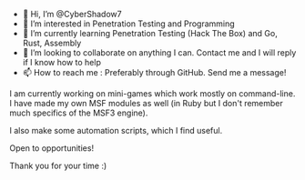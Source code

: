 - 👋 Hi, I’m @CyberShadow7
- 👀 I’m interested in Penetration Testing and Programming
- 🌱 I’m currently learning Penetration Testing (Hack The Box) and Go, Rust, Assembly
- 💞️ I’m looking to collaborate on anything I can. Contact me and I will reply if I know how to help
- 📫 How to reach me : Preferably through GitHub. Send me a message!

I am currently working on mini-games which work mostly on command-line. I have made my own MSF modules as well (in Ruby but I don't remember much specifics of the MSF3 engine).

I also make some automation scripts, which I find useful.

Open to opportunities!

Thank you for your time :)

<!---
CyberShadow7/CyberShadow7 is a ✨ special ✨ repository because its `README.md` (this file) appears on your GitHub profile.
You can click the Preview link to take a look at your changes.
--->
